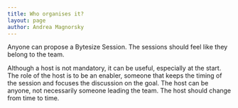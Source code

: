 ```yaml
---
title: Who organises it?
layout: page
author: Andrea Magnorsky
---
```


Anyone can propose a Bytesize Session. The sessions should feel like they belong to the team.  

Although a host is not mandatory, it can be useful, especially at the start.  The role of the host is to be an enabler, someone that keeps the timing of the session and focuses the discussion on the goal.  The host can be anyone, not necessarily someone leading the team. The host should change from time to time.